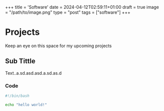 +++
title = 'Software'
date = 2024-04-12T02:59:11+01:00
draft = true
image = "/path/to/image.png"
type = "post"
tags = ["software"]
+++

# Projects
Keep an eye on this space for my upcoming projects


## Sub Tittle
Text..a.sd.asd.asd.a.sd.as.d

### Code
```bash
#!/bin/bash

echo "hello world!"

```

